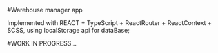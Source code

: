 #Warehouse manager app

Implemented with REACT + TypeScript + ReactRouter + ReactContext + SCSS, using localStorage api for dataBase;

#WORK IN PROGRESS...